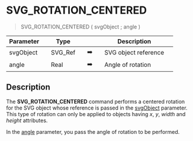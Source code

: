 <!-- SVG_ROTATION_CENTERED ( svgObject ; angle )
 -> svgObject (Text)
 -> angle (Real)-->
# SVG_ROTATION_CENTERED

> SVG_ROTATION_CENTERED ( svgObject ; angle )

| Parameter |     | Type |     |     |     | Description |     |
| --- | --- | --- | --- | --- | --- | --- | --- |
| svgObject |     | SVG_Ref |     | ➡️ |     | SVG object reference |     |
| angle |     | Real |     | ➡️ |     | Angle of rotation |     |

## Description

The **SVG_ROTATION_CENTERED** command performs a centered rotation for the SVG object whose reference is passed in the [svgObject](# "SVG object reference") parameter. This type of rotation can only be applied to objects having _x_, _y_, _width_ and _height_ attributes.

In the [angle](# "Angle of rotation") parameter, you pass the angle of rotation to be performed.
